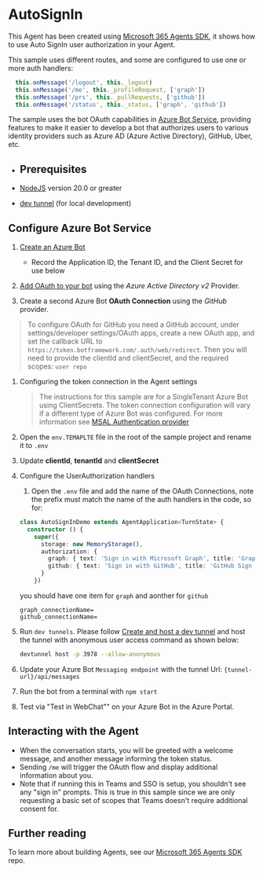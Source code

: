 ﻿# AutoSignIn

This Agent has been created using [Microsoft 365 Agents SDK](https://github.com/microsoft/agents-for-js), it shows how to use Auto SignIn user authorization in your Agent.

This sample uses different routes, and some are configured to use one or more auth handlers:

```ts
  this.onMessage('/logout', this._logout)
  this.onMessage('/me', this._profileRequest, ['graph'])
  this.onMessage('/prs', this._pullRequests, ['github'])
  this.onMessage('/status', this._status, ['graph', 'github'])
```


The sample uses the bot OAuth capabilities in [Azure Bot Service](https://docs.botframework.com), providing features to make it easier to develop a bot that authorizes users to various identity providers such as Azure AD (Azure Active Directory), GitHub, Uber, etc.

- ## Prerequisites

-  [NodeJS](https://nodejs.org) version 20.0 or greater
-  [dev tunnel](https://learn.microsoft.com/en-us/azure/developer/dev-tunnels/get-started?tabs=windows) (for local development)

## Configure Azure Bot Service

1. [Create an Azure Bot](https://aka.ms/AgentsSDK-CreateBot)
   - Record the Application ID, the Tenant ID, and the Client Secret for use below

1. [Add OAuth to your bot](https://aka.ms/AgentsSDK-AddAuth) using the _Azure Active Directory v2_ Provider.

1. Create a second Azure Bot **OAuth Connection** using the _GitHub_ provider.

  > To configure OAuth for GitHub you need a GitHub account, under settings/developer settings/OAuth apps, create a new OAuth app, and set the callback URL to `https://token.botframework.com/.auth/web/redirect`. Then you will need to provide the clientId and clientSecret, and the required scopes: `user repo`

1. Configuring the token connection in the Agent settings
   > The instructions for this sample are for a SingleTenant Azure Bot using ClientSecrets.  The token connection configuration will vary if a different type of Azure Bot was configured.  For more information see [MSAL Authentication provider](docs/HowTo/azurebot-auth-for-js.md)

  1. Open the `env.TEMAPLTE` file in the root of the sample project and rename it to `.env`
  1. Update **clientId**, **tenantId** and **clientSecret**
  

1. Configure the UserAuthorization handlers
   1. Open the `.env` file and add the name of the OAuth Connections, note the prefix must match the name of the auth handlers in the code, so for:

    ```ts
    class AutoSignInDemo extends AgentApplication<TurnState> {
      constructor () {
        super({
          storage: new MemoryStorage(),
          authorization: {
            graph: { text: 'Sign in with Microsoft Graph', title: 'Graph Sign In' },
            github: { text: 'Sign in with GitHub', title: 'GitHub Sign In' },
          }
        })
    ```

    you should have one item for `graph` and aonther for `github`

    ```env
    graph_connectionName=
    github_connectionName=
    ```
      

1. Run `dev tunnels`. Please follow [Create and host a dev tunnel](https://learn.microsoft.com/en-us/azure/developer/dev-tunnels/get-started?tabs=windows) and host the tunnel with anonymous user access command as shown below:

   ```bash
   devtunnel host -p 3978 --allow-anonymous
   ```

1. Update your Azure Bot ``Messaging endpoint`` with the tunnel Url:  `{tunnel-url}/api/messages`

1. Run the bot from a terminal with `npm start`

1. Test via "Test in WebChat"" on your Azure Bot in the Azure Portal.

<!-- ## Running this Agent in Teams

1. There are two version of the manifest provided.  One for M365 Copilot and one for Teams.
   1. Copy the desired version to manifest.json
1. Manually update the manifest.json
   - Edit the `manifest.json` contained in the `/appManifest` folder
     - Replace with your AppId (that was created above) *everywhere* you see the place holder string `<<AAD_APP_CLIENT_ID>>`
     - Replace `<<AGENT_DOMAIN>>` with your Agent url.  For example, the tunnel host name.
   - Zip up the contents of the `/appManifest` folder to create a `manifest.zip`
1. Upload the `manifest.zip` to Teams
   - Select **Developer Portal** in the Teams left sidebar
   - Select **Apps** (top row)
   - Select **Import app**, and select the manifest.zip

1. Select **Preview in Teams** in the upper right corner -->

## Interacting with the Agent

- When the conversation starts, you will be greeted with a welcome message, and another message informing the token status. 
- Sending `/me` will trigger the OAuth flow and display additional information about you.
- Note that if running this in Teams and SSO is setup, you shouldn't see any "sign in" prompts.  This is true in this sample since we are only requesting a basic set of scopes that Teams doesn't require additional consent for.

## Further reading
To learn more about building Agents, see our [Microsoft 365 Agents SDK](https://github.com/microsoft/agents) repo.

